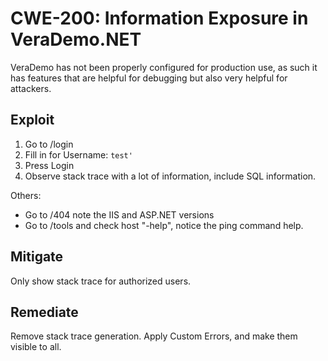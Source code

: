 CWE-200: Information Exposure in VeraDemo.NET
=============================================

VeraDemo has not been properly configured for production use, as such it has
features that are helpful for debugging but also very helpful for attackers.

Exploit
-------
1. Go to /login
2. Fill in for Username: `test'`
3. Press Login
4. Observe stack trace with a lot of information, include SQL information.

Others:
* Go to /404 note the IIS and ASP.NET versions
* Go to /tools and check host  "-help", notice the ping command help.


Mitigate
--------
Only show stack trace for authorized users.

Remediate
---------
Remove stack trace generation.
Apply Custom Errors, and make them visible to all.
